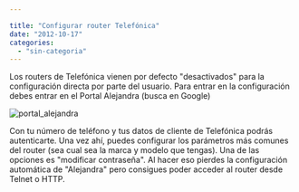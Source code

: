 ```yaml
---

title: "Configurar router Telefónica"
date: "2012-10-17"
categories: 
  - "sin-categoria"
---
```


Los routers de Telefónica vienen por defecto "desactivados" para la configuración directa por parte del usuario. Para entrar en la configuración debes entrar en el Portal Alejandra (busca en Google)

![portal_alejandra](images/8085993109_d3149e107b.jpg)

Con tu número de teléfono y tus datos de cliente de Telefónica podrás autenticarte. Una vez ahí, puedes configurar los parámetros más comunes del router (sea cual sea la marca y modelo que tengas). Una de las opciones es "modificar contraseña". Al hacer eso pierdes la configuración automática de "Alejandra" pero consigues poder acceder al router desde Telnet o HTTP.
